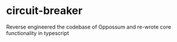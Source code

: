 # circuit-breaker
Reverse engineered the codebase of Oppossum and re-wrote core functionality in typescript
